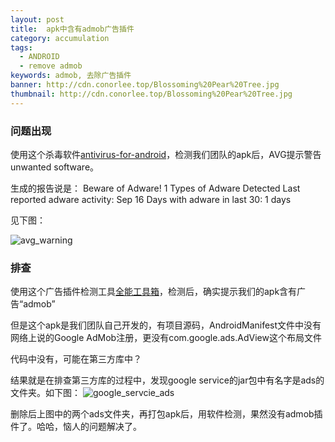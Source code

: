 ```yaml
---
layout: post
title:  apk中含有admob广告插件
category: accumulation
tags:
  - ANDROID
  - remove admob
keywords: admob, 去除广告插件
banner: http://cdn.conorlee.top/Blossoming%20Pear%20Tree.jpg
thumbnail: http://cdn.conorlee.top/Blossoming%20Pear%20Tree.jpg
---
```



### 问题出现

使用这个杀毒软件[antivirus-for-android](http://www.avg.com/no-en/antivirus-for-android)，检测我们团队的apk后，AVG提示警告unwanted software。

生成的报告说是：
Beware of Adware! 1 Types of Adware Detected
Last reported adware activity:	Sep 16
Days with adware in last 30:	1 days

见下图：

<!--more-->

![avg_warning](http://blog.conorlee.top/blogimages/2016/avg_warning.PNG)

### 排查

使用这个广告插件检测工具[全能工具箱](https://play.google.com/store/apps/details?id=imoblife.toolbox.full&hl=zh)，检测后，确实提示我们的apk含有广告“admob”

但是这个apk是我们团队自己开发的，有项目源码，AndroidManifest文件中没有网络上说的Google AdMob注册，更没有com.google.ads.AdView这个布局文件

代码中没有，可能在第三方库中？

结果就是在排查第三方库的过程中，发现google service的jar包中有名字是ads的文件夹。如下图：
![google_servcie_ads](http://blog.conorlee.top/blogimages/2016/google_servcie_ads.PNG)

删除后上图中的两个ads文件夹，再打包apk后，用软件检测，果然没有admob插件了。哈哈，恼人的问题解决了。
